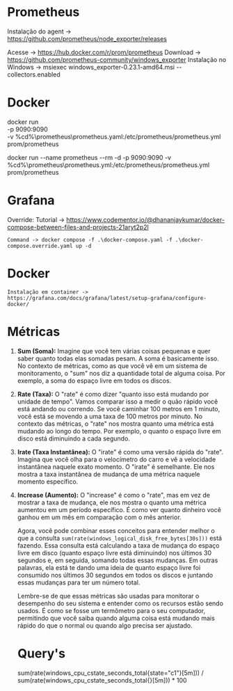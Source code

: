# Prometheus
Instalação do agent -> https://github.com/prometheus/node_exporter/releases


<!-- ## URL DA IMAGEM DO Prometheus -->
Acesse -> https://hub.docker.com/r/prom/prometheus
Download -> https://github.com/prometheus-community/windows_exporter
Instalação no Windows -> msiexec windows_exporter-0.23.1-amd64.msi --collectors.enabled


# Docker 

<!-- Comando quebrando linhas -->
docker run \
    -p 9090:9090 \
    -v  %cd%\prometheus\prometheus.yaml:/etc/prometheus/prometheus.yml \
    prom/prometheus


<!-- Comando em uma única linha -->
docker run --name prometheus --rm -d -p 9090:9090  -v %cd%\prometheus\prometheus.yml:/etc/prometheus/prometheus.yml prom/prometheus


# Grafana

Override:
    Tutorial -> https://www.codementor.io/@dhananjaykumar/docker-compose-between-files-and-projects-21aryt2p2l

    Command -> docker compose -f .\docker-compose.yaml -f .\docker-compose.override.yaml up -d

# Docker
    Instalação em container -> https://grafana.com/docs/grafana/latest/setup-grafana/configure-docker/



# Métricas

1. **Sum (Soma):**
   Imagine que você tem várias coisas pequenas e quer saber quanto todas elas somadas pesam. A soma é basicamente isso. No contexto de métricas, como as que você vê em um sistema de monitoramento, o "sum" nos diz a quantidade total de alguma coisa. Por exemplo, a soma do espaço livre em todos os discos.

2. **Rate (Taxa):**
   O "rate" é como dizer "quanto isso está mudando por unidade de tempo". Vamos comparar isso a medir o quão rápido você está andando ou correndo. Se você caminhar 100 metros em 1 minuto, você está se movendo a uma taxa de 100 metros por minuto. No contexto das métricas, o "rate" nos mostra quanto uma métrica está mudando ao longo do tempo. Por exemplo, o quanto o espaço livre em disco está diminuindo a cada segundo.

3. **Irate (Taxa Instantânea):**
   O "irate" é como uma versão rápida do "rate". Imagina que você olha para o velocímetro do carro e vê a velocidade instantânea naquele exato momento. O "irate" é semelhante. Ele nos mostra a taxa instantânea de mudança de uma métrica naquele momento específico.

4. **Increase (Aumento):**
    O "increase" é como o "rate", mas em vez de mostrar a taxa de mudança, ele nos mostra o quanto uma métrica aumentou em um período específico. É como ver quanto dinheiro você ganhou em um mês em comparação com o mês anterior.

    Agora, você pode combinar esses conceitos para entender melhor o que a consulta `sum(rate(windows_logical_disk_free_bytes[30s]))` está fazendo. Essa consulta está calculando a taxa de mudança do espaço livre em disco (quanto espaço livre está diminuindo) nos últimos 30 segundos e, em seguida, somando todas essas mudanças. Em outras palavras, ela está te dando uma ideia de quanto espaço livre foi consumido nos últimos 30 segundos em todos os discos e juntando essas mudanças para ter um número total.

    Lembre-se de que essas métricas são usadas para monitorar o desempenho do seu sistema e entender como os recursos estão sendo usados. É como se fosse um termômetro para o seu computador, permitindo que você saiba quando alguma coisa está mudando mais rápido do que o normal ou quando algo precisa ser ajustado.


    # Query's
    sum(rate(windows_cpu_cstate_seconds_total{state="c1"}[5m])) / sum(rate(windows_cpu_cstate_seconds_total{}[5m])) * 100
